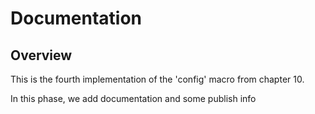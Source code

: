 # Documentation

## Overview

This is the fourth implementation of the 'config' macro from chapter 10.

In this phase, we add documentation and some publish info
